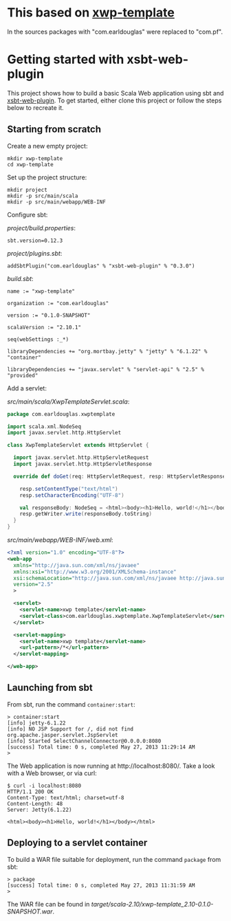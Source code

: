 # This based on [xwp-template](https://github.com/JamesEarlDouglas/xwp-template)

  In the sources packages with "com.earldouglas" were replaced to "com.pf".

# Getting started with xsbt-web-plugin

This project shows how to build a basic Scala Web application using sbt and [xsbt-web-plugin](https://github.com/JamesEarlDouglas/xsbt-web-plugin).  To get started, either clone this project or follow the steps below to recreate it.

## Starting from scratch

Create a new empty project:

```
mkdir xwp-template
cd xwp-template
```

Set up the project structure:

```
mkdir project
mkdir -p src/main/scala
mkdir -p src/main/webapp/WEB-INF
```

Configure sbt:

*project/build.properties*:

```
sbt.version=0.12.3
```

*project/plugins.sbt*:
```
addSbtPlugin("com.earldouglas" % "xsbt-web-plugin" % "0.3.0")
```

*build.sbt*:
```
name := "xwp-template"

organization := "com.earldouglas"

version := "0.1.0-SNAPSHOT"

scalaVersion := "2.10.1"

seq(webSettings :_*)

libraryDependencies += "org.mortbay.jetty" % "jetty" % "6.1.22" % "container"

libraryDependencies += "javax.servlet" % "servlet-api" % "2.5" % "provided"
```

Add a servlet:

*src/main/scala/XwpTemplateServlet.scala*:

```scala
package com.earldouglas.xwptemplate

import scala.xml.NodeSeq
import javax.servlet.http.HttpServlet

class XwpTemplateServlet extends HttpServlet {

  import javax.servlet.http.HttpServletRequest
  import javax.servlet.http.HttpServletResponse

  override def doGet(req: HttpServletRequest, resp: HttpServletResponse) {

    resp.setContentType("text/html")
    resp.setCharacterEncoding("UTF-8")

    val responseBody: NodeSeq = <html><body><h1>Hello, world!</h1></body></html>
    resp.getWriter.write(responseBody.toString)
  }
}
```

*src/main/webapp/WEB-INF/web.xml*:

```xml
<?xml version="1.0" encoding="UTF-8"?>
<web-app
  xmlns="http://java.sun.com/xml/ns/javaee"
  xmlns:xsi="http://www.w3.org/2001/XMLSchema-instance"
  xsi:schemaLocation="http://java.sun.com/xml/ns/javaee http://java.sun.com/xml/ns/javaee/web-app_2_5.xsd"
  version="2.5"
  >

  <servlet>
    <servlet-name>xwp template</servlet-name>
    <servlet-class>com.earldouglas.xwptemplate.XwpTemplateServlet</servlet-class>
  </servlet>

  <servlet-mapping>
    <servlet-name>xwp template</servlet-name>
    <url-pattern>/*</url-pattern>
  </servlet-mapping>

</web-app>
```

## Launching from sbt

From sbt, run the command `container:start`:

```
> container:start
[info] jetty-6.1.22
[info] NO JSP Support for /, did not find org.apache.jasper.servlet.JspServlet
[info] Started SelectChannelConnector@0.0.0.0:8080
[success] Total time: 0 s, completed May 27, 2013 11:29:14 AM
>
```

The Web application is now running at http://localhost:8080/.  Take a look with a Web browser, or via curl:

```
$ curl -i localhost:8080
HTTP/1.1 200 OK
Content-Type: text/html; charset=utf-8
Content-Length: 48
Server: Jetty(6.1.22)

<html><body><h1>Hello, world!</h1></body></html>
```

## Deploying to a servlet container

To build a WAR file suitable for deployment, run the command `package` from sbt:

```
> package
[success] Total time: 0 s, completed May 27, 2013 11:31:59 AM
> 
```

The WAR file can be found in *target/scala-2.10/xwp-template_2.10-0.1.0-SNAPSHOT.war*.
